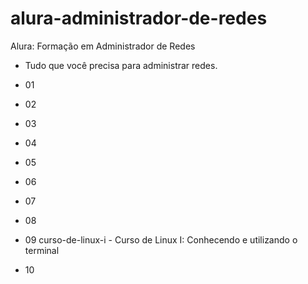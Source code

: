 # alura-administrador-de-redes
Alura: Formação em  Administrador de Redes 
- Tudo que você precisa para administrar redes.

- 01
- 02
- 03
- 04
- 05
- 06
- 07
- 08
- 09 curso-de-linux-i - Curso de Linux I: Conhecendo e utilizando o terminal
- 10